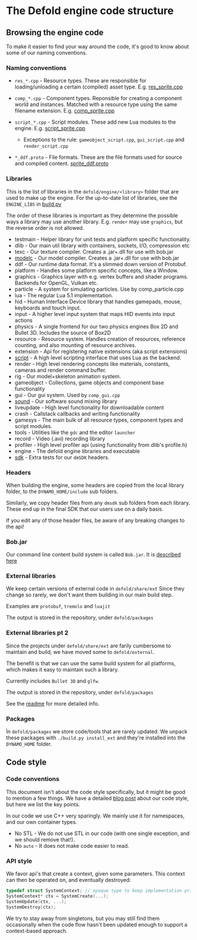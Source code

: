 # The Defold engine code structure

## Browsing the engine code

To make it easier to find your way around the code, it's good to know about some of our naming conventions.

### Naming conventions

* `res_*.cpp` - Resource types. These are responsible for loading/unloading a certain (compiled) asset type. E.g. [res_sprite.cpp](../gamesys/src/gamesys/resources/res_sprite.cpp)

* `comp_*.cpp` - Component types. Reponsible for creating a component world and instances. Matched with a resource type using the same filename extension. E.g. [comp_sprite.cpp](../gamesys/src/gamesys/components/comp_sprite.cpp)

* `script_*.cpp` - Script modules. These add new Lua modules to the engine. E.g. [script_sprite.cpp](../gamesys/src/gamesys/scripts/script_sprite.cpp)
  * Exceptions to the rule: `gameobject_script.cpp`, `gui_script.cpp` and `render_script.cpp`

* `*_ddf.proto` - File formats. These are the file formats used for source and compiled content. [sprite_ddf.proto](../gamesys/proto/gamesys/sprite_ddf.proto)


### Libraries

This is the list of libraries in the `defold/engine/<library>` folder that are used to make up the engine.
For the up-to-date list of libraries, see the `ENGINE_LIBS` in [build.py](../../scripts/build.py)

The order of these libraries is important as they determine the possible ways a library may use another library.
E.g. `render` may use `graphics`, but the reverse order is not allowed.

* testmain - Helper library for unit tests and platform specific functionality.
* dlib - Our main util library with containers, sockets, I/O, compression etc
* texc - Our texture compiler. Creates a .jar+.dll for use with bob.jar
* [modelc](../modelc/README.md) - Our model compiler. Creates a .jar+.dll for use with bob.jar
* ddf - Our runtime data format. It's a slimmed down version of Protobuf.
* platform - Handles some platform specific concepts, like a Window.
* graphics - Graphics layer with e.g. vertex buffers and shader programs. Backends for OpenGL, Vulkan etc.
* particle - A system for simulating particles. Use by comp_particle.cpp
* lua - The regular Lua 5.1 implementation.
* hid - Human Interface Device library that handles gamepads, mouse, keyboards and touch input.
* input - A higher level input system that maps HID events into input actions
* physics - A single frontend for our two physics engines Box 2D and Bullet 3D. Includes the source of Box2D
* resource - Resource system. Handles creation of resources, reference counting, and also mounting of resource archives.
* extension - Api for registering native extensions (aka script extensions)
* [script](../script/README.md) - A high level scripting interface that uses Lua as the backend.
* render - High level rendering concepts like materials, constants, cameras and render command buffer.
* rig - Our model+skeleton animation system.
* gameobject - Collections, game objects and component base functionality
* gui - Our gui system. Used by `comp_gui.cpp`
* [sound](../sound/README.md) - Our software sound mixing library
* liveupdate - High level functionality for downloadable content
* crash - Callstack callbacks and writing functionality
* gamesys - The main bulk of all resource types, component types and script modules.
* tools - Utilities like the `gdc` and the editor `launcher`
* record - Video (.avi) recording library
* profiler - High level profiler api (using functionality from dlib's profile.h)
* engine - The defold engine libraries and executable
* [sdk](../sdk/README.md) - Extra tests for our `dmSDK` headers.


### Headers

When building the engine, some headers are copied from the local library folder, to the `DYNAMO_HOME/include` sub folders.

Similarly, we copy header files from any `dmsdk` sub folders from each library.
These end up in the final SDK that our users use on a daily basis.

If you edit any of those header files, be aware of any breaking changes to the api!


### Bob.jar

Our command line content build system is called `Bob.jar`.
It is [described here](../../com.dynamo.cr/README.md)

### External libraries

We keep certain versions of external code in `defold/share/ext`
Since they change so rarely, we don't want them building in our main build step.

Examples are `protobuf`, `tremolo` and `luajit`

The output is stored in the repository, under `defold/packages`

### External libraries pt 2

Since the projects under `defold/share/ext` are farily cumbersome to maintain and build, we have moved some to `defold/external`.

The benefit is that we can use the same build system for all platforms, which makes it easy to maintain such a library.

Currently includes `Bullet 3D` and `glfw`.

The output is stored in the repository, under `defold/packages`

See the [readme](../../external/README.md) for more detailed info.

### Packages

Ìn `defold/packages` we store code/tools that are rarely updated.
We unpack these packages with `./build.py install_ext` and they're installed into the `DYNAMO_HOME` folder.


## Code style

### Code conventions

This document isn't about the code style specifically, but it might be good to mention a few things.
We have a detailed [blog post](https://defold.com/2020/05/31/The-Defold-engine-code-style/) about our code style, but here we list the key points.

In our code we use C++ very sparingly.
We mainly use it for namespaces, and our own container types.

* No STL - We do not use STL in our code (with one single exception, and we should remove that!).
* No `auto` - It does not make code easier to read.

### API style

We favor api's that create a context, given some parameters.
This context can then be operated on, and eventually destroyed:

```c
typedef struct SystemContext; // opaque type to keep implementation private
SystemContext* ctx = SystemCreate(...);
SystemUpdate(ctx, ...);
SystemDestroy(ctx);
```

We try to stay away from singletons, but you may still find them occasionally when the code flow hasn't been updated enough to support a context-based approach.




